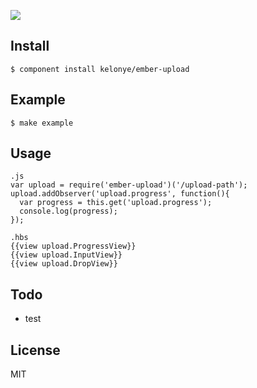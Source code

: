
![](https://dl.dropbox.com/u/30162278/ember-upload.png) 

Install
---

    $ component install kelonye/ember-upload


Example
---
    
    $ make example

Usage
---

```
.js
var upload = require('ember-upload')('/upload-path');
upload.addObserver('upload.progress', function(){
  var progress = this.get('upload.progress');
  console.log(progress);
});

.hbs
{{view upload.ProgressView}}
{{view upload.InputView}}
{{view upload.DropView}}
```

Todo
---

  - test

License
---

MIT